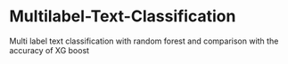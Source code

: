 # Multilabel-Text-Classification
Multi label text classification with random forest and comparison with the accuracy of XG boost
